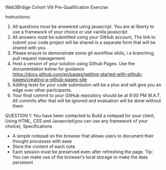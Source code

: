 Web3Brdige Cohort VIII Pre-Qualification Exercise

Instructions:
1. All questions must be answered using javascript. You are at liberty to use a
framework of your choice or use vanilla javascript
2. All answers must be submitted using your GitHub account, The link to submit your code
project will be shared in a separate form that will be shared with you.
3. Please ensure to demonstrate some git workflow skills, i.e branching, pull request
management
4. Host a version of your solution using Github Pages. Use the documentation
below for guidance
https://docs.github.com/en/pages/getting-started-with-github-pages/creating-a-github-pages-site
5. Adding tests for your code submission will be a plus and will give you an edge
over other participants.
6. Your final commit to your GitHub repository should be at 6:00 PM W.A.T. All
commits after that will be ignored and evaluation will be done without them

QUESTION 1:
You have been contacted to Build a notepad for your client, Using HTML, CSS and
Javascript(you can use any framework of your choice),
Specifications
- A simple notepad on the browser that allows users to document their thought processes
with ease
- Store the content of each note
- Each session must be preserved even after refreshing the page.
Tip: You can make use of the browser’s local storage to make the data persistent
